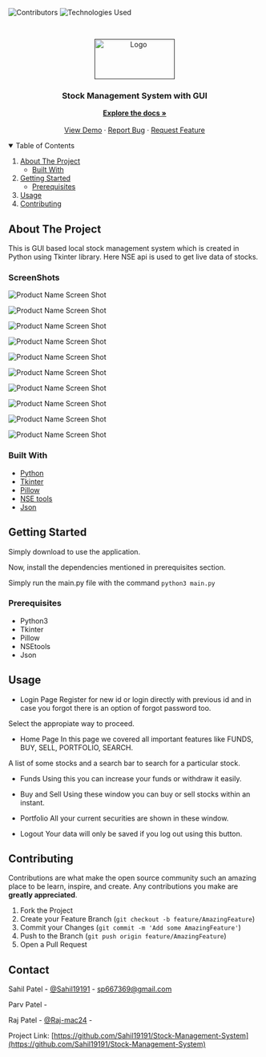 
<!--
*** Thanks for checking out the Best-README-Template. If you have a suggestion
*** that would make this better, please fork the repo and create a pull request
*** or simply open an issue with the tag "enhancement".
*** Thanks again! Now go create something AMAZING! :D
-->



<!-- PROJECT SHIELDS -->
<!--
*** I'm using markdown "reference style" links for readability.
*** Reference links are enclosed in brackets [ ] instead of parentheses ( ).
*** See the bottom of this document for the declaration of the reference variables
*** for contributors-url, forks-url, etc. This is an optional, concise syntax you may use.
*** https://www.markdownguide.org/basic-syntax/#reference-style-links
-->
![Contributors][contributors-shield]
![Technologies Used][t-s]


<!-- PROJECT LOGO -->
<br />
<p align="center">
  <a href="">
    <img src="Screenshots/LOGO.jpg" alt="Logo" width="160" height="80">
  </a>

  <h3 align="center">Stock Management System with GUI</h3>

  <p align="center">
    <a href="https://github.com/Sahil19191/Stock-Management-System/"><strong>Explore the docs »</strong></a>
    <br />
    <br />
    <a href="https://github.com/Sahil19191/Stock-Management-System/">View Demo</a>
    ·
    <a href="https://github.com/Sahil19191/Stock-Management-System/issues">Report Bug</a>
    ·
    <a href="https://github.com/Sahil19191/Stock-Management-Systemr/issues">Request Feature</a>
  </p>
</p>



<!-- TABLE OF CONTENTS -->
<details open="open">
  <summary>Table of Contents</summary>
  <ol>
    <li>
      <a href="#about-the-project">About The Project</a>
      <ul>
        <li><a href="#built-with">Built With</a></li>
      </ul>
    </li>
    <li>
      <a href="#getting-started">Getting Started</a>
      <ul>
        <li><a href="#prerequisites">Prerequisites</a></li>
      </ul>
    </li>
    <li><a href="#usage">Usage</a></li>
    <li><a href="#contributing">Contributing</a></li>
  </ol>
</details>



<!-- ABOUT THE PROJECT -->
## About The Project


This is GUI based local stock management system which is created in Python using Tkinter library. Here NSE api is used to get live data of stocks.

### ScreenShots
![Product Name Screen Shot][product-screenshot1]

![Product Name Screen Shot][product-screenshot2]

![Product Name Screen Shot][product-screenshot3]

![Product Name Screen Shot][product-screenshot4]

![Product Name Screen Shot][product-screenshot5]

![Product Name Screen Shot][product-screenshot6]

![Product Name Screen Shot][product-screenshot7]

![Product Name Screen Shot][product-screenshot8]

![Product Name Screen Shot][product-screenshot9]

![Product Name Screen Shot][product-screenshot10]


### Built With


* [Python](https://www.python.org/)
* [Tkinter](https://docs.python.org/3/library/tkinter.html)
* [Pillow](https://pillow.readthedocs.io/en/stable/)
* [NSE tools](https://nsetools.readthedocs.io/en/latest/)
* [Json](https://docs.python.org/3/library/json.html)



<!-- GETTING STARTED -->
## Getting Started

Simply download to use the application.

Now, install the dependencies mentioned in prerequisites section.<br>



Simply run the main.py file with the command `python3 main.py`

### Prerequisites

* Python3
* Tkinter
* Pillow
* NSEtools
* Json

<!-- USAGE EXAMPLES -->
## Usage

* Login Page
Register for new id or login directly with previous id and in case you forgot there is an option of forgot password too.

Select the appropiate way to proceed.


* Home Page
In this page we covered all important features like FUNDS, BUY, SELL, 
PORTFOLIO, SEARCH.

A list of some stocks and a search bar to search for a particular stock.


* Funds
Using this you can increase your funds or withdraw it easily.

* Buy and Sell
Using these window you can buy or sell stocks within an instant.



* Portfolio
All your current securities are shown in these window.


* Logout
Your data will only be saved if you log out using this button.

<!-- CONTRIBUTING -->
## Contributing

Contributions are what make the open source community such an amazing place to be learn, inspire, and create. Any contributions you make are **greatly appreciated**.

1. Fork the Project
2. Create your Feature Branch (`git checkout -b feature/AmazingFeature`)
3. Commit your Changes (`git commit -m 'Add some AmazingFeature'`)
4. Push to the Branch (`git push origin feature/AmazingFeature`)
5. Open a Pull Request


<!-- CONTACT -->
## Contact


Sahil Patel - [@Sahil19191](https://github.com/Sahil19191) - sp667369@gmail.com

Parv Patel - 

Raj Patel - [@Raj-mac24](https://github.com/Raj-mac24) - 

Project Link: [https://github.com/Sahil19191/Stock-Management-System](https://github.com/Sahil19191/Stock-Management-System)




[contributors-shield]: https://img.shields.io/github/contributors/Sahil19191/Stock-Management-System?color=Green&label=Contributors

[contributors-url]: https://github.com/othneildrew/Best-README-Template/graphs/contributors
[t-s]: https://img.shields.io/badge/Python3-Tkinter%2C%20Pillow%2C%20%20nseools-green
[product-screenshot1]: Screenshots/Register_page.png
[product-screenshot2]: Screenshots/Login_page.png
[product-screenshot3]: Screenshots/Forget_pass.png
[product-screenshot4]: Screenshots/Homepage.png
[product-screenshot5]: Screenshots/Funds.png
[product-screenshot6]: Screenshots/Search.png
[product-screenshot7]: Screenshots/search_result.png
[product-screenshot8]: Screenshots/Buy.png
[product-screenshot9]: Screenshots/Sell.png
[product-screenshot10]: Screenshots/Portfolio.png
